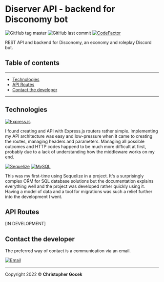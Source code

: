 # **Diserver API** - backend for Disconomy bot

![GitHub tag master](https://img.shields.io/github/v/tag/stettdev/diserver?label=master) ![GitHub last commit](https://img.shields.io/github/last-commit/stettdev/diserver) [![CodeFactor](https://www.codefactor.io/repository/github/stettdev/diserver/badge)](https://www.codefactor.io/repository/github/stettdev/diserver)

REST API and backend for Disconomy, an economy and roleplay Discord bot.
## **Table of contents**

---

* [Technologies](#technologies)
* [API Routes](#api-routes)
* [Contact the developer](#contact-the-developer)

---

## **Technologies**

[![Express.js](https://img.shields.io/badge/Express.js-4.17.2-ececec?logo=Express&logoColor=fff)](https://expressjs.org)

I found creating and API with Express.js routers rather simple. Implementing my API architecture was easy and low-pressure when it came to creating the routes, managing headers and parameters. Managing all possible outcomes and HTTP codes happend to be much more difficult at first, probably due to a lack of understanding how the middleware works on my end.

[![Sequelize](https://img.shields.io/badge/Sequelize-v6-03AFEF?logo=Sequelize&logoColor=fff)](https://www.sequelize.org/) [![MySQL](https://img.shields.io/badge/MySQL-8.0-F29111?logo=mySQL&logoColor=fff)](https://www.mysql.com/)

This was my first-time using Sequelize in a project. It's a surprisingly complex ORM for SQL database solutions but the documentation explains everything well and the project was developed rather quickly using it. Having a model of data and a tool for migrations was such a relief further into the development I went.

## **API Routes**

[IN DEVELOPMENT]

## **Contact the developer**

The preferred way of contact is a communication via an email.

[![Email](https://img.shields.io/badge/email-contact@stett.dev-731C7F?logo=minutemailer&logoColor=fff)](mailto:contact@stett.dev)

---

Copyright 2022 &copy; **Christopher Gocek**
